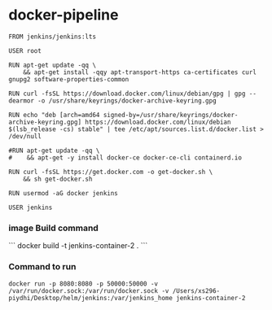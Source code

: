 # docker-pipeline

```
FROM jenkins/jenkins:lts

USER root

RUN apt-get update -qq \
    && apt-get install -qqy apt-transport-https ca-certificates curl gnupg2 software-properties-common

RUN curl -fsSL https://download.docker.com/linux/debian/gpg | gpg --dearmor -o /usr/share/keyrings/docker-archive-keyring.gpg

RUN echo "deb [arch=amd64 signed-by=/usr/share/keyrings/docker-archive-keyring.gpg] https://download.docker.com/linux/debian $(lsb_release -cs) stable" | tee /etc/apt/sources.list.d/docker.list > /dev/null

#RUN apt-get update -qq \
#    && apt-get -y install docker-ce docker-ce-cli containerd.io

RUN curl -fsSL https://get.docker.com -o get-docker.sh \
    && sh get-docker.sh

RUN usermod -aG docker jenkins

USER jenkins
```



<h3> image Build command </h3>
 ``` docker build -t jenkins-container-2 . ```

<h3> Command to run </h3>

``` docker run -p 8080:8080 -p 50000:50000 -v /var/run/docker.sock:/var/run/docker.sock -v /Users/xs296-piydhi/Desktop/helm/jenkins:/var/jenkins_home jenkins-container-2 ```
